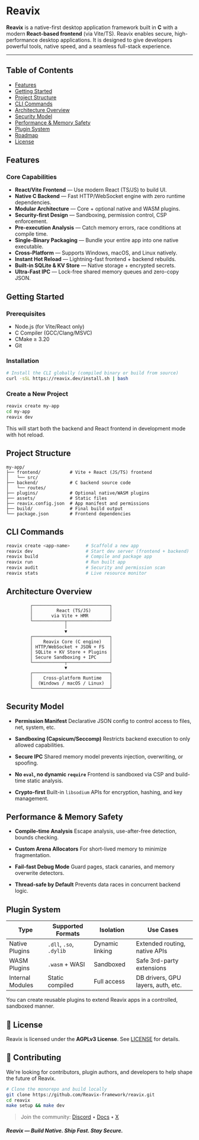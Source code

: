 # Reavix

**Reavix** is a native-first desktop application framework built in **C** with a modern **React-based frontend** (via Vite/TS). Reavix enables secure, high-performance desktop applications. It is designed to give developers powerful tools, native speed, and a seamless full-stack experience.

---

## Table of Contents

- [Features](#features)
- [Getting Started](#getting-started)
- [Project Structure](#project-structure)
- [CLI Commands](#cli-commands)
- [Architecture Overview](#architecture-overview)
- [Security Model](#security-model)
- [Performance & Memory Safety](#performance--memory-safety)
- [Plugin System](#plugin-system)
- [Roadmap](#roadmap)
- [License](#license)

## Features

### Core Capabilities

- **React/Vite Frontend** — Use modern React (TS/JS) to build UI.
- **Native C Backend** — Fast HTTP/WebSocket engine with zero runtime dependencies.
- **Modular Architecture** — Core + optional native and WASM plugins.
- **Security-first Design** — Sandboxing, permission control, CSP enforcement.
- **Pre-execution Analysis** — Catch memory errors, race conditions at compile time.
- **Single-Binary Packaging** — Bundle your entire app into one native executable.
- **Cross-Platform** — Supports Windows, macOS, and Linux natively.
- **Instant Hot Reload** — Lightning-fast frontend + backend rebuilds.
- **Built-in SQLite & KV Store** — Native storage + encrypted secrets.
- **Ultra-Fast IPC** — Lock-free shared memory queues and zero-copy JSON.

## Getting Started

### Prerequisites

- Node.js (for Vite/React only)
- C Compiler (GCC/Clang/MSVC)
- CMake ≥ 3.20
- Git

### Installation

```bash
# Install the CLI globally (compiled binary or build from source)
curl -sSL https://reavix.dev/install.sh | bash
```

### Create a New Project

```bash
reavix create my-app
cd my-app
reavix dev
```

This will start both the backend and React frontend in development mode with hot reload.

## Project Structure

```
my-app/
├── frontend/           # Vite + React (JS/TS) frontend
│   └── src/
├── backend/            # C backend source code
│   └── routes/
├── plugins/            # Optional native/WASM plugins
├── assets/             # Static files
├── reavix.config.json  # App manifest and permissions
├── build/              # Final build output
└── package.json        # Frontend dependencies
```

## CLI Commands

```bash
reavix create <app-name>      # Scaffold a new app
reavix dev                    # Start dev server (frontend + backend)
reavix build                  # Compile and package app
reavix run                    # Run built app
reavix audit                  # Security and permission scan
reavix stats                  # Live resource monitor
```

## Architecture Overview

```text
         ┌─────────────────────────────┐
         │         React (TS/JS)       │
         │       via Vite + HMR        │
         └────────────┬────────────────┘
                      │
                      ▼
         ┌─────────────────────────────┐
         │    Reavix Core (C engine)   │
         │ HTTP/WebSocket + JSON + FS  │
         │ SQLite + KV Store + Plugins │
         │ Secure Sandboxing + IPC     │
         └────────────┬────────────────┘
                      ▼
         ┌─────────────────────────────┐
         │    Cross-platform Runtime   │
         │  (Windows / macOS / Linux)  │
         └─────────────────────────────┘
```

## Security Model

- **Permission Manifest**
  Declarative JSON config to control access to files, net, system, etc.

- **Sandboxing (Capsicum/Seccomp)**
  Restricts backend execution to only allowed capabilities.

- **Secure IPC**
  Shared memory model prevents injection, overwriting, or spoofing.

- **No `eval`, no dynamic `require`**
  Frontend is sandboxed via CSP and build-time static analysis.

- **Crypto-first**
  Built-in `libsodium` APIs for encryption, hashing, and key management.

## Performance & Memory Safety

- **Compile-time Analysis**
  Escape analysis, use-after-free detection, bounds checking.

- **Custom Arena Allocators**
  For short-lived memory to minimize fragmentation.

- **Fail-fast Debug Mode**
  Guard pages, stack canaries, and memory overwrite detectors.

- **Thread-safe by Default**
  Prevents data races in concurrent backend logic.

## Plugin System

| Type             | Supported Formats       | Isolation       | Use Cases                          |
| ---------------- | ----------------------- | --------------- | ---------------------------------- |
| Native Plugins   | `.dll`, `.so`, `.dylib` | Dynamic linking | Extended routing, native APIs      |
| WASM Plugins     | `.wasm` + WASI          | Sandboxed       | Safe 3rd-party extensions          |
| Internal Modules | Static compiled         | Full access     | DB drivers, GPU layers, auth, etc. |

You can create reusable plugins to extend Reavix apps in a controlled, sandboxed manner.

## 📜 License

Reavix is licensed under the **AGPLv3 License**. See [LICENSE](./LICENSE) for details.

## 🤝 Contributing

We're looking for contributors, plugin authors, and developers to help shape the future of Reavix.

```bash
# Clone the monorepo and build locally
git clone https://github.com/Reavix-framework/reavix.git
cd reavix
make setup && make dev
```

> Join the community: [Discord](https://discord.gg/reavix) • [Docs](https://docs.reavix.dev) • [X](https://x.com/reavixframework)

##### Reavix — Build Native. Ship Fast. Stay Secure.
